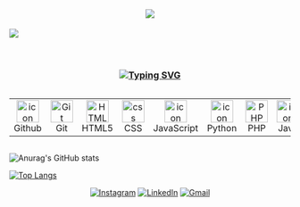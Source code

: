 <!-- **************************************************************** APRESENTAÇÃO **************************************************************** -->
<p align="center">
    <a href="http://jrohit.com.np" target="_blank">
        <img src="https://github-widgetbox.vercel.app/api/profile?username=Matheus0s0souza&data=followers,repositories,stars,commits&theme=dark" alt="GitHub WidgetBox" width="90%" height="0%">
    </a>
<h1 align="center">
<img src="https://readme-typing-svg.herokuapp.com/?font=Righteous&size=35&color=640787&center=true&vCenter=true&width=650&height=70&duration=4000&lines=Entusiasta+em+computação+e+ciência...;+Técnico+em+informática+para+internet..." />
</h1>
<img src="https://user-images.githubusercontent.com/73097560/115834477-dbab4500-a447-11eb-908a-139a6edaec5c.gif"><br><br><br>
<h3 align="center"><a href="https://git.io/typing-svg"><img src="https://readme-typing-svg.demolab.com?font=Fira+Code&weight=500&size=25&pause=0&duration=4000&color=640787&center=true&width=700&lines=Tecnologias;Technologies" alt="Typing SVG" /></a></h3>
<p align="center">
<p align="center">
<div style="display: flex; align-items: flex-start; align: center">
<table align="center">
  <tr>
    <td align="center" width="96">
        <img src="https://techstack-generator.vercel.app/github-icon.svg" alt="icon" width="40" height="40" />
      <br>Github
    </td>
    <td align="center" width="96"> 
        <img src="https://user-images.githubusercontent.com/25181517/192108372-f71d70ac-7ae6-4c0d-8395-51d8870c2ef0.png" width="40" height="40" alt="Git" />
      <br>Git
    <td align="center"  width="96">
        <img src="https://skillicons.dev/icons?i=html" width="40" height="40" alt="HTML5" />
      <br>HTML5
    </td>
    <td align="center" width="96">
        <img src="https://skillicons.dev/icons?i=css" width="40" height="40" alt="css" />
      <br>CSS
    </td>
    <td align="center" width="96">
        <img src="https://skillicons.dev/icons?i=js" alt="icon" width="40" height="40" />
      <br>JavaScript
    </td>
      <td align="center" width="96">
        <img src="https://skillicons.dev/icons?i=py" alt="icon" width="40" height="40" />
      <br>Python
    </td>
    <td align="center" width="96">
        <img src="https://skillicons.dev/icons?i=php" width="40" height="40" alt="PHP" />
      <br>PHP
    </td>
      <td align="center" width="96">
        <img src="https://skillicons.dev/icons?i=java" alt="icon" width="40" height="40" />
      <br>Java
    </td>
    <td align="center" width="96">
        <img src="https://skillicons.dev/icons?i=vscode" width="40" height="40" alt="VsCode" />
      <br>VsCode
    </td>
    </table>
<br><br>
</div>


![Anurag's GitHub stats](https://github-readme-stats.vercel.app/api?username=Matheus0s0souza&hide=prs,issues,contribs&show_icons=true&theme=midnight-purple)

[![Top Langs](https://github-readme-stats.vercel.app/api/top-langs/?username=anuraghazra&layout=compact)](https://github.com/anuraghazra/github-readme-stats)

<div align="center">

[![Instagram](https://img.shields.io/badge/Instagram-%23E4405F.svg?logo=Instagram&logoColor=white)](https://www.instagram.com/matheussz.souza) 
[![LinkedIn](https://img.shields.io/badge/LinkedIn-%230077B5.svg?logo=linkedin&logoColor=white)](https://www.linkedin.com/in/matheus-silva-souza)
[![Gmail](https://img.shields.io/badge/Gmail-%23ea4335.svg?logo=Gmail&logoColor=white)](https://mail.google.com/mail/u/0/?hl=pt-BR#inbox)


</div>





